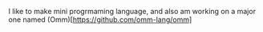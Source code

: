 I like to make mini progrmaming language, and also am working on a major one named (Omm)[https://github.com/omm-lang/omm]
